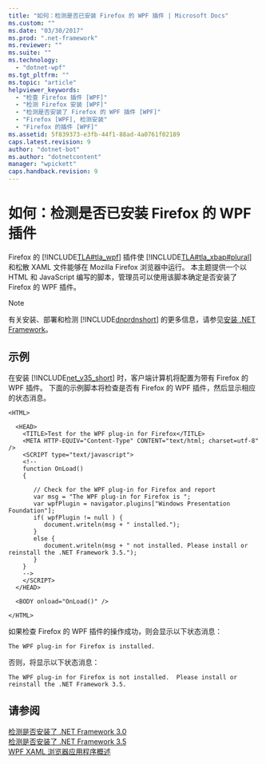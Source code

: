 ```yaml
---
title: "如何：检测是否已安装 Firefox 的 WPF 插件 | Microsoft Docs"
ms.custom: ""
ms.date: "03/30/2017"
ms.prod: ".net-framework"
ms.reviewer: ""
ms.suite: ""
ms.technology: 
  - "dotnet-wpf"
ms.tgt_pltfrm: ""
ms.topic: "article"
helpviewer_keywords: 
  - "检查 Firefox 插件 [WPF]"
  - "检测 Firefox 安装 [WPF]"
  - "检测是否安装了 Firefox 的 WPF 插件 [WPF]"
  - "Firefox [WPF], 检测安装"
  - "Firefox 的插件 [WPF]"
ms.assetid: 5f839373-e3fb-44f1-88ad-4a0761f02189
caps.latest.revision: 9
author: "dotnet-bot"
ms.author: "dotnetcontent"
manager: "wpickett"
caps.handback.revision: 9
---
```

# 如何：检测是否已安装 Firefox 的 WPF 插件
Firefox 的 [!INCLUDE[TLA#tla_wpf](../../../../includes/tlasharptla-wpf-md.md)] 插件使 [!INCLUDE[TLA#tla_xbap#plural](../../../../includes/tlasharptla-xbapsharpplural-md.md)] 和松散 XAML 文件能够在 Mozilla Firefox 浏览器中运行。  本主题提供一个以 HTML 和 JavaScript 编写的脚本，管理员可以使用该脚本确定是否安装了 Firefox 的 WPF 插件。  
  
> [!NOTE]
>  有关安装、部署和检测 [!INCLUDE[dnprdnshort](../../../../includes/dnprdnshort-md.md)] 的更多信息，请参见[安装 .NET Framework](../../../../docs/framework/install/guide-for-developers.md)。  
  
## 示例  
 在安装 [!INCLUDE[net_v35_short](../../../../includes/net-v35-short-md.md)] 时，客户端计算机将配置为带有 Firefox 的 WPF 插件。  下面的示例脚本将检查是否有 Firefox 的 WPF 插件，然后显示相应的状态消息。  
  
```  
<HTML>  
  
  <HEAD>  
    <TITLE>Test for the WPF plug-in for Firefox</TITLE>  
    <META HTTP-EQUIV="Content-Type" CONTENT="text/html; charset=utf-8" />  
    <SCRIPT type="text/javascript">  
    <!--  
    function OnLoad()  
    {  
  
       // Check for the WPF plug-in for Firefox and report  
       var msg = "The WPF plug-in for Firefox is ";  
       var wpfPlugin = navigator.plugins["Windows Presentation Foundation"];  
       if( wpfPlugin != null ) {  
          document.writeln(msg + " installed.");  
       }  
       else {  
          document.writeln(msg + " not installed. Please install or reinstall the .NET Framework 3.5.");  
       }  
    }  
    -->  
    </SCRIPT>  
  </HEAD>  
  
  <BODY onload="OnLoad()" />  
  
</HTML>  
```  
  
 如果检查 Firefox 的 WPF 插件的操作成功，则会显示以下状态消息：  
  
 `The WPF plug-in for Firefox is installed.`  
  
 否则，将显示以下状态消息：  
  
 `The WPF plug-in for Firefox is not installed.  Please install or reinstall the .NET Framework 3.5.`  
  
## 请参阅  
 [检测是否安装了 .NET Framework 3.0](../../../../docs/framework/wpf/app-development/how-to-detect-whether-the-net-framework-3-0-is-installed.md)   
 [检测是否安装了 .NET Framework 3.5](../../../../docs/framework/wpf/app-development/how-to-detect-whether-the-net-framework-3-5-is-installed.md)   
 [WPF XAML 浏览器应用程序概述](../../../../docs/framework/wpf/app-development/wpf-xaml-browser-applications-overview.md)